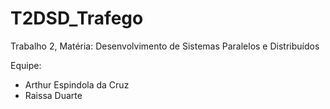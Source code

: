 # T2DSD_Trafego
Trabalho 2, Matéria: Desenvolvimento de Sistemas Paralelos e Distribuídos

Equipe: 
- Arthur Espindola da Cruz
- Raissa Duarte
